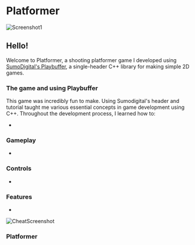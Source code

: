 # Platformer

![Screenshot1]()

## Hello!

Welcome to Platformer, a shooting platformer game I developed using [SumoDigital's Playbuffer](https://github.com/sumo-digital-academy/playbuffer), a single-header C++ library for making simple 2D games.

### The game and using Playbuffer

This game was incredibly fun to make. Using Sumodigital's header and tutorial taught me various essential concepts in game development using C++. Throughout the development process, I learned how to:

- 

### Gameplay

-

### Controls

- 

### Features

- 


![CheatScreenshot]()

### Platformer
